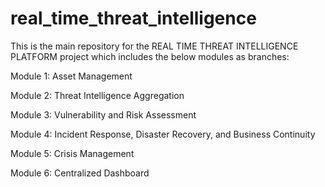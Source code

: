 ﻿# real_time_threat_intelligence

This is the main repository for the REAL TIME THREAT INTELLIGENCE PLATFORM project which includes the below modules as branches: 

Module 1: Asset Management

Module 2: Threat Intelligence Aggregation

Module 3: Vulnerability and Risk Assessment

Module 4: Incident Response, Disaster Recovery, and Business Continuity

Module 5: Crisis Management

Module 6: Centralized Dashboard

